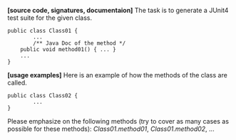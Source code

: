 **[source code, signatures, documentaion]** The task is to generate a JUnit4 test suite for the given class.

```
public class Class01 {
		...
		/** Java Doc of the method */
    public void method01() { ... }
    ...
}

```

**[usage examples]** Here is an example of how the methods of the class are called.

```
public class Class02 {
		...
}
```

Please emphasize on the following methods (try to cover as many cases as possible for these methods): *Class01.method01*, *Class01.method02*, ...
